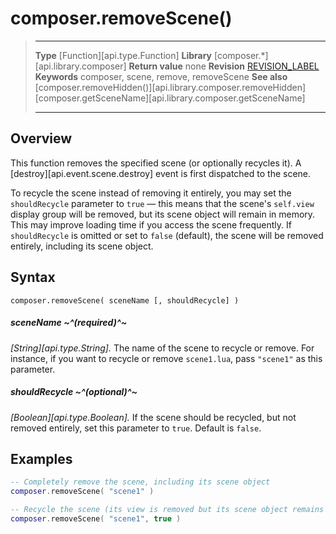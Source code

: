 # composer.removeScene()

> --------------------- ------------------------------------------------------------------------------------------
> __Type__              [Function][api.type.Function]
> __Library__           [composer.*][api.library.composer]
> __Return value__      none
> __Revision__          [REVISION_LABEL](REVISION_URL)
> __Keywords__          composer, scene, remove, removeScene
> __See also__          [composer.removeHidden()][api.library.composer.removeHidden]
>								[composer.getSceneName][api.library.composer.getSceneName]
> --------------------- ------------------------------------------------------------------------------------------


## Overview

This function removes the specified scene (or optionally recycles it). A [destroy][api.event.scene.destroy] event is first dispatched to the scene.

To recycle the scene instead of removing it entirely, you may set the `shouldRecycle` parameter to `true` &mdash; this means that the scene's `self.view` display group will be removed, but its scene object will remain in memory. This may improve loading time if you access the scene frequently. If `shouldRecycle` is omitted or set to `false` (default), the scene will be removed entirely, including its scene object.


## Syntax

	composer.removeScene( sceneName [, shouldRecycle] )

##### sceneName ~^(required)^~
_[String][api.type.String]._ The name of the scene to recycle or remove. For instance, if you want to recycle or remove `scene1.lua`, pass `"scene1"` as this parameter.

##### shouldRecycle ~^(optional)^~
_[Boolean][api.type.Boolean]._ If the scene should be recycled, but not removed entirely, set this parameter to `true`. Default is `false`.


## Examples

`````lua
-- Completely remove the scene, including its scene object
composer.removeScene( "scene1" )
`````

`````lua
-- Recycle the scene (its view is removed but its scene object remains in memory)
composer.removeScene( "scene1", true )
`````